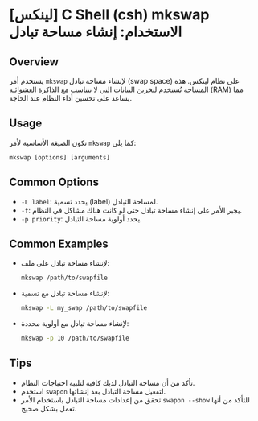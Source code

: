 # [لينكس] C Shell (csh) mkswap الاستخدام: إنشاء مساحة تبادل

## Overview
يستخدم أمر `mkswap` لإنشاء مساحة تبادل (swap space) على نظام لينكس. هذه المساحة تُستخدم لتخزين البيانات التي لا تتناسب مع الذاكرة العشوائية (RAM) مما يساعد على تحسين أداء النظام عند الحاجة.

## Usage
تكون الصيغة الأساسية لأمر `mkswap` كما يلي:

```
mkswap [options] [arguments]
```

## Common Options
- `-L label`: يحدد تسمية (label) لمساحة التبادل.
- `-f`: يجبر الأمر على إنشاء مساحة تبادل حتى لو كانت هناك مشاكل في النظام.
- `-p priority`: يحدد أولوية مساحة التبادل.

## Common Examples
- لإنشاء مساحة تبادل على ملف:
  ```bash
  mkswap /path/to/swapfile
  ```

- لإنشاء مساحة تبادل مع تسمية:
  ```bash
  mkswap -L my_swap /path/to/swapfile
  ```

- لإنشاء مساحة تبادل مع أولوية محددة:
  ```bash
  mkswap -p 10 /path/to/swapfile
  ```

## Tips
- تأكد من أن مساحة التبادل لديك كافية لتلبية احتياجات النظام.
- استخدم `swapon` لتفعيل مساحة التبادل بعد إنشائها.
- تحقق من إعدادات مساحة التبادل باستخدام الأمر `swapon --show` للتأكد من أنها تعمل بشكل صحيح.